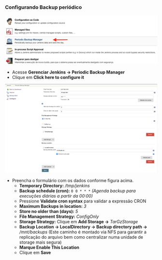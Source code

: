 ### Configurando Backup periódico

![](images/fig65-backup.png)
- Acesse **Gerenciar Jenkins &rarr; Periodic Backup Manager**
- Clique em **Click here to configure it**

![](images/fig66-backup.png)
- Preencha o formulário com os dados conforme figura acima.
  - **Temporary Directory:** _/tmp/jenkins_
  - **Backup schedule (cron):** `0 0 * * *` _(Agenda backup para execuções diárias a partir da 00:00)_
  - Pressione **Validate cron syntax** para validar a expressão CRON
  - **Maximum Backups in location:** _3_
  - **Store no older than (days):** _5_
  - **File Management Strategy:** _ConfigOnly_
  - **Storage Strategy:** Clique em **Add Storage &rarr;** _TarGzStorage_
  - **Backup Location &rarr; LocalDirectory &rarr; Backup directory path &rarr;** _/mnt/backups_ (Este caminho é montado via NFS para garantir a replicação do arquivo bem como centralizar numa unidade de storage mais segura)
  - **Marque Enable This Location**
  - Clique em **Save**
